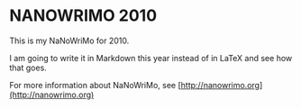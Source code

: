 NANOWRIMO 2010
==============

This is my NaNoWriMo for 2010.

I am going to write it in Markdown this year instead of in LaTeX and see how that goes.

For more information about NaNoWriMo, see [http://nanowrimo.org](http://nanowrimo.org)
